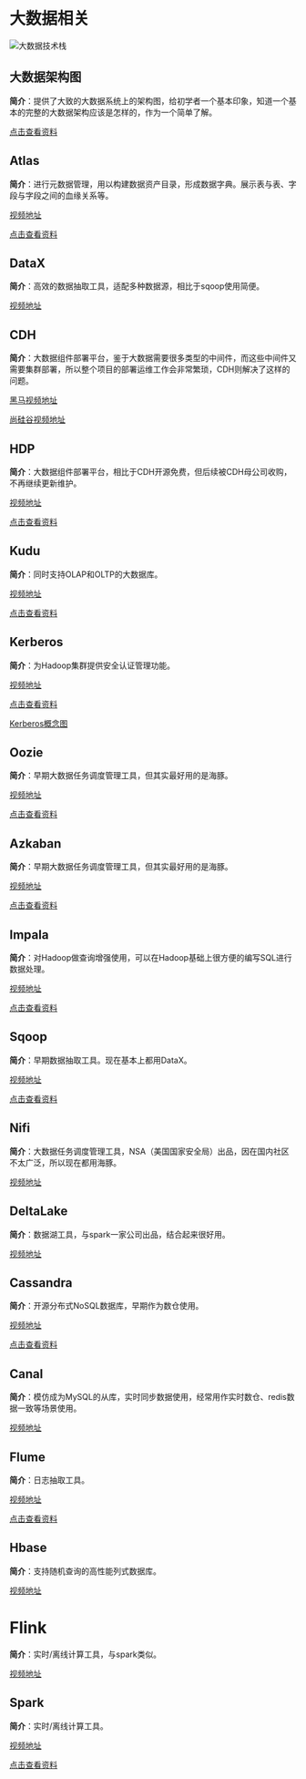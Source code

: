 # 大数据相关

![大数据技术栈](./大数据相关.assets/大数据技术栈.png)

## **大数据架构图**

**简介**：提供了大致的大数据系统上的架构图，给初学者一个基本印象，知道一个基本的完整的大数据架构应该是怎样的，作为一个简单了解。

<a href="https://kdocs.cn/l/cpeVA4eWCZDX" target="_blank">点击查看资料</a>

## **Atlas**

**简介**：进行元数据管理，用以构建数据资产目录，形成数据字典。展示表与表、字段与字段之间的血缘关系等。

<a href="https://www.bilibili.com/video/BV1jA411F76d" target="_blank">视频地址</a>

<a href="https://kdocs.cn/l/coufH8iuMIxa" target="_blank">点击查看资料</a>

## **DataX**

**简介**：高效的数据抽取工具，适配多种数据源，相比于sqoop使用简便。

<a href="https://www.bilibili.com/video/BV1H44y1x76X" target="_blank">视频地址</a>

## **CDH**

**简介**：大数据组件部署平台，鉴于大数据需要很多类型的中间件，而这些中间件又需要集群部署，所以整个项目的部署运维工作会非常繁琐，CDH则解决了这样的问题。

<a href="https://www.bilibili.com/video/BV1PT4y1J7nW" target="_blank">黑马视频地址</a>

<a href="https://www.bilibili.com/video/BV19L411r7U5" target="_blank">尚硅谷视频地址</a>

## **HDP**

**简介**：大数据组件部署平台，相比于CDH开源免费，但后续被CDH母公司收购，不再继续更新维护。

<a href="https://www.bilibili.com/video/BV1Uk4y1B75i" target="_blank">视频地址</a>

<a href="https://kdocs.cn/l/cmxk1TWvI3Mi" target="_blank">点击查看资料</a>

## **Kudu**

**简介**：同时支持OLAP和OLTP的大数据库。

<a href="https://www.bilibili.com/video/BV1kv411y7yL" target="_blank">视频地址</a>

<a href="https://kdocs.cn/l/cvbz5FZKUZ0F" target="_blank">点击查看资料</a>

## Kerberos

**简介**：为Hadoop集群提供安全认证管理功能。

<a href="https://www.bilibili.com/video/BV1pV411k7ut" target="_blank">视频地址</a>

<a href="https://kdocs.cn/l/cayv9hywZSS7" target="_blank">点击查看资料</a>

<a href="https://kdocs.cn/l/cprTrWpcrEwr" target="_blank">Kerberos概念图</a>

## Oozie

**简介**：早期大数据任务调度管理工具，但其实最好用的是海豚。

<a href="https://www.bilibili.com/video/BV1KA411e7iB" target="_blank">视频地址</a>

<a href="https://kdocs.cn/l/cjez6p1xgGl2" target="_blank">点击查看资料</a>

## Azkaban

**简介**：早期大数据任务调度管理工具，但其实最好用的是海豚。

<a href="https://www.bilibili.com/video/BV1DK4y1v7Ns" target="_blank">视频地址</a>

<a href="https://kdocs.cn/l/ckyuWstoiQDw" target="_blank">点击查看资料</a>

## Impala

**简介**：对Hadoop做查询增强使用，可以在Hadoop基础上很方便的编写SQL进行数据处理。

<a href="https://www.bilibili.com/video/BV1AK411M7Gg" target="_blank">视频地址</a>

<a href="https://kdocs.cn/l/cnDzHigwVIxU" target="_blank">点击查看资料</a>

## Sqoop

**简介**：早期数据抽取工具。现在基本上都用DataX。

<a href="https://www.bilibili.com/video/BV1vV411U7wU" target="_blank">视频地址</a>

<a href="https://kdocs.cn/l/cfu0efgwmc0n" target="_blank">点击查看资料</a>

## Nifi

**简介**：大数据任务调度管理工具，NSA（美国国家安全局）出品，因在国内社区不太广泛，所以现在都用海豚。

<a href="https://www.bilibili.com/video/BV1GT4y1g7kJ" target="_blank">视频地址</a>

## DeltaLake

**简介**：数据湖工具，与spark一家公司出品，结合起来很好用。

<a href="https://www.bilibili.com/video/BV18z4y1f7JY" target="_blank">视频地址</a>

## Cassandra

**简介**：开源分布式NoSQL数据库，早期作为数仓使用。

<a href="https://www.bilibili.com/video/BV1aQ4y1Z7Nj" target="_blank">视频地址</a>

<a href="https://kdocs.cn/l/crAo8nJb7aSq" target="_blank">点击查看资料</a>

## Canal

**简介**：模仿成为MySQL的从库，实时同步数据使用，经常用作实时数仓、redis数据一致等场景使用。

<a href="https://www.bilibili.com/video/BV1aL4y1E7Tb" target="_blank">视频地址</a>

## Flume

**简介**：日志抽取工具。

<a href="https://www.bilibili.com/video/BV1Cy4y1t7gT" target="_blank">视频地址</a>

<a href="https://kdocs.cn/l/cckc9wAuyd1Q" target="_blank">点击查看资料</a>

## Hbase

**简介**：支持随机查询的高性能列式数据库。

<a href="https://www.bilibili.com/video/BV14y4y1r7yK" target="_blank">视频地址</a>

# Flink

**简介**：实时/离线计算工具，与spark类似。

<a href="https://www.bilibili.com/video/BV1Gt4y1z7bR" target="_blank">视频地址</a>

## Spark

**简介**：实时/离线计算工具。

<a href="https://www.bilibili.com/video/BV1Jq4y1z7VP" target="_blank">视频地址</a>

<a href="https://kdocs.cn/l/cbLr7MTwl1PM" target="_blank">点击查看资料</a>

